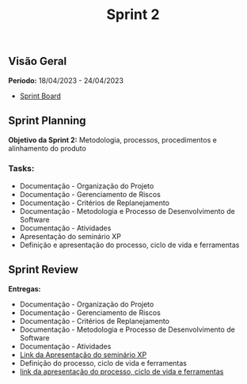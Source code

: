 <h1 align="center"><b>Sprint 2</b></h1>

<br>

## Visão Geral

**Período:** 18/04/2023 - 24/04/2023 <br>

- [Sprint Board](https://trello.com/b/quadro)

## Sprint Planning

**Objetivo da Sprint 2:** Metodologia, processos, procedimentos e alinhamento do produto

### Tasks:

- Documentação - Organização do Projeto
- Documentação - Gerenciamento de Riscos
- Documentação - Critérios de Replanejamento
- Documentação - Metodologia e Processo de Desenvolvimento de Software
- Documentação - Atividades
- Apresentação do seminário XP
- Definição e apresentação do processo, ciclo de vida e ferramentas


## Sprint Review

**Entregas:**

- Documentação - Organização do Projeto
- Documentação - Gerenciamento de Riscos
- Documentação - Critérios de Replanejamento
- Documentação - Metodologia e Processo de Desenvolvimento de Software
- Documentação - Atividades
- [Link da Apresentação do seminário XP ](url)
- Definição do processo, ciclo de vida e ferramentas
- [link da apresentação do processo, ciclo de vida e ferramentas](url)
